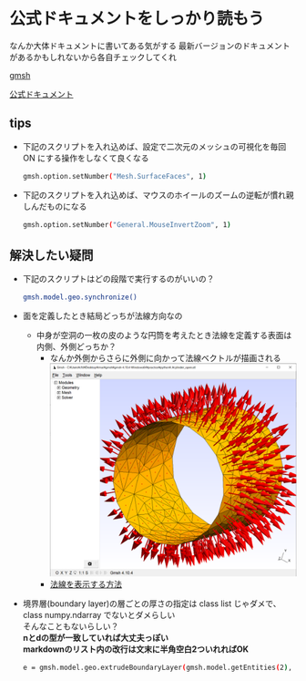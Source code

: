 # 公式ドキュメントをしっかり読もう

なんか大体ドキュメントに書いてある気がする
最新バージョンのドキュメントがあるかもしれないから各自チェックしてくれ

[gmsh](https://gmsh.info/)

[公式ドキュメント](http://gmsh.info/dev/doc/texinfo/gmsh.pdf)

## tips

- 下記のスクリプトを入れ込めば、設定で二次元のメッシュの可視化を毎回 ON にする操作をしなくて良くなる

  ```sh
  gmsh.option.setNumber("Mesh.SurfaceFaces", 1)
  ```

- 下記のスクリプトを入れ込めば、マウスのホイールのズームの逆転が慣れ親しんだものになる

  ```sh
  gmsh.option.setNumber("General.MouseInvertZoom", 1)
  ```

## 解決したい疑問

- 下記のスクリプトはどの段階で実行するのがいいの？

  ```sh
  gmsh.model.geo.synchronize()
  ```

- 面を定義したとき結局どっちが法線方向なの

  - 中身が空洞の一枚の皮のような円筒を考えたとき法線を定義する表面は内側、外側どっちか？
    - なんか外側からさらに外側に向かって法線ベクトルが描画される
      ![法線画像](./images/normal_vector.png)
    - [法線を表示する方法](https://www.rccm.co.jp/icem/pukiwiki/index.php?2D%E3%83%A1%E3%83%83%E3%82%B7%E3%83%A5%E3%81%AE%E6%B3%95%E7%B7%9A%E6%96%B9%E5%90%91%E3%83%99%E3%82%AF%E3%83%88%E3%83%AB%E3%81%AE%E8%A1%A8%E7%A4%BA%28Gmsh%29)

- 境界層(boundary layer)の層ごとの厚さの指定は class list じゃダメで、class numpy.ndarray でないとダメらしい  
そんなこともないらしい？  
**nとdの型が一致していれば大丈夫っぽい**  
**markdownのリスト内の改行は文末に半角空白2ついれればOK**

  ```sh
  e = gmsh.model.geo.extrudeBoundaryLayer(gmsh.model.getEntities(2), n, -d, True)
  ```
